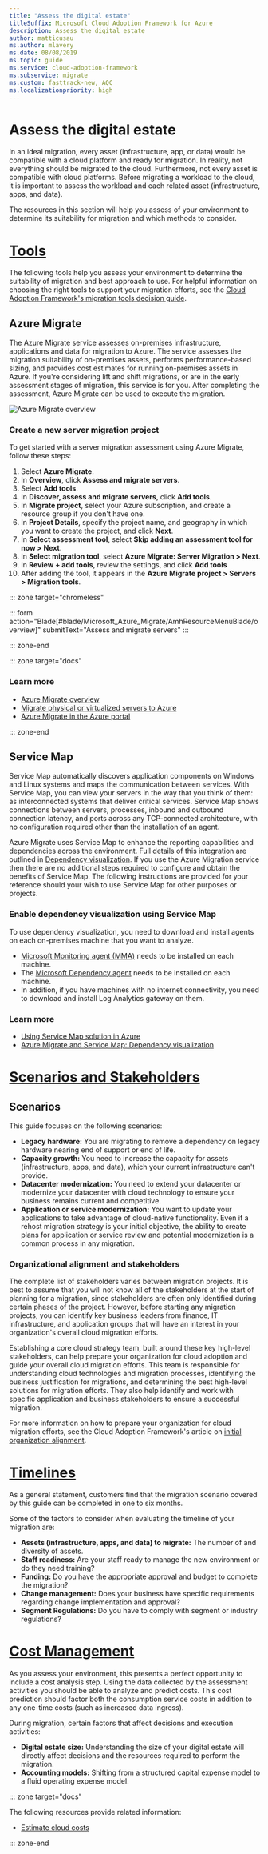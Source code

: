 ```yaml
---
title: "Assess the digital estate"
titleSuffix: Microsoft Cloud Adoption Framework for Azure
description: Assess the digital estate
author: matticusau
ms.author: mlavery
ms.date: 08/08/2019
ms.topic: guide
ms.service: cloud-adoption-framework
ms.subservice: migrate
ms.custom: fasttrack-new, AQC
ms.localizationpriority: high
---
```


# Assess the digital estate

In an ideal migration, every asset (infrastructure, app, or data) would be compatible with a cloud platform and ready for migration. In reality, not everything should be migrated to the cloud. Furthermore, not every asset is compatible with cloud platforms. Before migrating a workload to the cloud, it is important to assess the workload and each related asset (infrastructure, apps, and data).

The resources in this section will help you assess of your environment to determine its suitability for migration and which methods to consider.

<!-- markdownlint-disable MD025 -->

# [Tools](#tab/Tools)

The following tools help you assess your environment to determine the suitability of migration and best approach to use. For helpful information on choosing the right tools to support your migration efforts, see the [Cloud Adoption Framework's migration tools decision guide](../../decision-guides/migrate-decision-guide/index.md).

## Azure Migrate

The Azure Migrate service assesses on-premises infrastructure, applications and data for migration to Azure. The service assesses the migration suitability of on-premises assets, performs performance-based sizing, and provides cost estimates for running on-premises assets in Azure. If you're considering lift and shift migrations, or are in the early assessment stages of migration, this service is for you. After completing the assessment, Azure Migrate can be used to execute the migration.

![Azure Migrate overview](./media/assess/azuremigrate-overview-1.png)

### Create a new server migration project

To get started with a server migration assessment using Azure Migrate, follow these steps:

1. Select **Azure Migrate**.
1. In **Overview**, click **Assess and migrate servers**.
1. Select **Add tools**.
1. In **Discover, assess and migrate servers**, click **Add tools**.
1. In **Migrate project**, select your Azure subscription, and create a resource group if you don't have one.
1. In **Project Details**, specify the project name, and geography in which you want to create the project, and click **Next**.
1. In **Select assessment tool**, select **Skip adding an assessment tool for now > Next**.
1. In **Select migration tool**, select **Azure Migrate: Server Migration > Next**.
1. In **Review + add tools**, review the settings, and click **Add tools**
1. After adding the tool, it appears in the **Azure Migrate project > Servers > Migration tools**.

::: zone target="chromeless"

::: form action="Blade[#blade/Microsoft_Azure_Migrate/AmhResourceMenuBlade/overview]" submitText="Assess and migrate servers" :::

::: zone-end

::: zone target="docs"

### Learn more

- [Azure Migrate overview](https://docs.microsoft.com/azure/migrate/migrate-services-overview)
- [Migrate physical or virtualized servers to Azure](https://docs.microsoft.com/azure/migrate/tutorial-migrate-physical-virtual-machines)
- [Azure Migrate in the Azure portal](https://portal.azure.com/#blade/Microsoft_Azure_Migrate/AmhResourceMenuBlade/overview)

::: zone-end

## Service Map

Service Map automatically discovers application components on Windows and Linux systems and maps the communication between services. With Service Map, you can view your servers in the way that you think of them: as interconnected systems that deliver critical services. Service Map shows connections between servers, processes, inbound and outbound connection latency, and ports across any TCP-connected architecture, with no configuration required other than the installation of an agent.

Azure Migrate uses Service Map to enhance the reporting capabilities and dependencies across the environment. Full details of this integration are outlined in [Dependency visualization](https://docs.microsoft.com/azure/migrate/concepts-dependency-visualization). If you use the Azure Migration service then there are no additional steps required to configure and obtain the benefits of Service Map. The following instructions are provided for your reference should your wish to use Service Map for other purposes or projects.

### Enable dependency visualization using Service Map

To use dependency visualization, you need to download and install agents on each on-premises machine that you want to analyze.

- [Microsoft Monitoring agent (MMA)](https://docs.microsoft.com/azure/log-analytics/log-analytics-agent-windows) needs to be installed on each machine.
- The [Microsoft Dependency agent](https://docs.microsoft.com/azure/azure-monitor/insights/vminsights-enable-hybrid-cloud#install-the-dependency-agent-on-windows) needs to be installed on each machine.
- In addition, if you have machines with no internet connectivity, you need to download and install Log Analytics gateway on them.

<!-- markdownlint-disable MD024 -->

### Learn more

- [Using Service Map solution in Azure](https://docs.microsoft.com/azure/azure-monitor/insights/service-map)
- [Azure Migrate and Service Map: Dependency visualization](https://docs.microsoft.com/azure/migrate/concepts-dependency-visualization)

# [Scenarios and Stakeholders](#tab/Scenarios)

## Scenarios

This guide focuses on the following scenarios:

- **Legacy hardware:** You are migrating to remove a dependency on legacy hardware nearing end of support or end of life.
- **Capacity growth:** You need to increase the capacity for assets (infrastructure, apps, and data), which your current infrastructure can't provide.
- **Datacenter modernization:** You need to extend your datacenter or modernize your datacenter with cloud technology to ensure your business remains current and competitive.
- **Application or service modernization:** You want to update your applications to take advantage of cloud-native functionality. Even if a rehost migration strategy is your initial objective, the ability to create plans for application or service review and potential modernization is a common process in any migration.

### Organizational alignment and stakeholders

The complete list of stakeholders varies between migration projects. It is best to assume that you will not know all of the stakeholders at the start of planning for a migration, since stakeholders are often only identified during certain phases of the project. However, before starting any migration projects, you can identify key business leaders from finance, IT infrastructure, and application groups that will have an interest in your organization's overall cloud migration efforts.

Establishing a core cloud strategy team, built around these key high-level stakeholders, can help prepare your organization for cloud adoption and guide your overall cloud migration efforts. This team is responsible for understanding cloud technologies and migration processes, identifying the business justification for migrations, and determining the best high-level solutions for migration efforts. They also help identify and work with specific application and business stakeholders to ensure a successful migration.

For more information on how to prepare your organization for cloud migration efforts, see the Cloud Adoption Framework's article on [initial organization alignment](../../plan/initial-org-alignment.md).

# [Timelines](#tab/Timelines)

As a general statement, customers find that the migration scenario covered by this guide can be completed in one to six months.

Some of the factors to consider when evaluating the timeline of your migration are:

- **Assets (infrastructure, apps, and data) to migrate:** The number of and diversity of assets.
- **Staff readiness:** Are your staff ready to manage the new environment or do they need training?
- **Funding:** Do you have the appropriate approval and budget to complete the migration?
- **Change management:** Does your business have specific requirements regarding change implementation and approval?
- **Segment Regulations:** Do you have to comply with segment or industry regulations?

# [Cost Management](#tab/ManageCost)

As you assess your environment, this presents a perfect opportunity to include a cost analysis step. Using the data collected by the assessment activities you should be able to analyze and predict costs. This cost prediction should factor both the consumption service costs in addition to any one-time costs (such as increased data ingress).

During migration, certain factors that affect decisions and execution activities:

- **Digital estate size:** Understanding the size of your digital estate will directly affect decisions and the resources required to perform the migration.
- **Accounting models:** Shifting from a structured capital expense model to a fluid operating expense model.

::: zone target="docs"

The following resources provide related information:

- [Estimate cloud costs](../migration-considerations/assess/estimate.md)

::: zone-end
